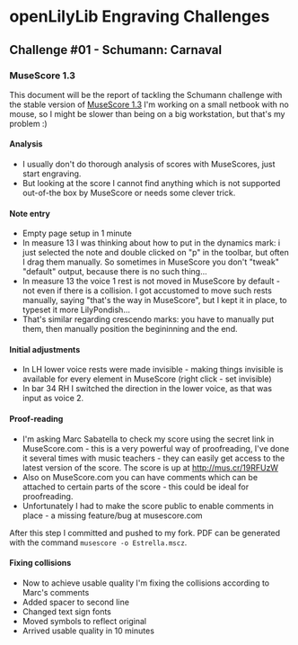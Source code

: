 # openLilyLib Engraving Challenges

## Challenge #01 - Schumann: Carnaval

### MuseScore 1.3

This document will be the report of tackling the Schumann challenge
with the stable version of
[MuseScore 1.3](http://musescore.org)
I'm working on a small netbook with no mouse, so I might be slower than being on a big workstation, but that's my problem :)

#### Analysis
- I usually don't do thorough analysis of scores with MuseScores, just start engraving.
- But looking at the score I cannot find anything which is not supported out-of-the box by MuseScore or needs some clever trick.

#### Note entry
- Empty page setup in 1 minute
- In measure 13 I was thinking about how to put in the dynamics mark: i just selected the note and double clicked on "p" in the toolbar, but often I drag them manually.
So sometimes in MuseScore you don't "tweak" "default" output, because there is no such thing...
- In measure 13 the voice 1 rest is not moved in MuseScore by default - not even if there is a collision. I got accustomed to move such rests manually, saying "that's the
way in MuseScore", but I kept it in place, to typeset it more LilyPondish...
- That's similar regarding crescendo marks: you have to manually put them, then manually position the begininning and the end.

#### Initial adjustments
- In LH lower voice rests were made invisible - making things invisible is available for every element in MuseScore (right click - set invisible)
- In bar 34 RH I switched the direction in the lower voice, as that was input as voice 2.

#### Proof-reading
- I'm asking Marc Sabatella to check my score using the secret link in MuseScore.com - this is a very powerful way of proofreading, I've done it several times with 
music teachers - they can easily get access to the latest version of the score. The score is up at http://mus.cr/19RFUzW
- Also on MuseScore.com you can have comments which can be attached to certain parts of the score - this could be ideal for proofreading.
- Unfortunately I had to make the score public to enable comments in place - a missing feature/bug at musescore.com

After this step I committed and pushed to my fork. PDF can be generated with the command `musescore -o Estrella.mscz`.

#### Fixing collisions
- Now to achieve usable quality I'm fixing the collisions according to Marc's comments
- Added spacer to second line
- Changed text sign fonts
- Moved symbols to reflect original
- Arrived usable quality in 10 minutes
